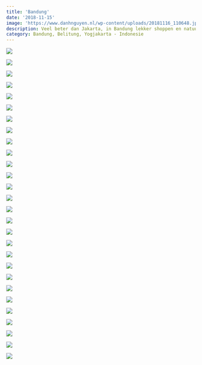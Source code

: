 ```yaml
---
title: 'Bandung'
date: '2018-11-15'
image: 'https://www.danhnguyen.nl/wp-content/uploads/20181116_110648.jpg'
description: Veel beter dan Jakarta, in Bandung lekker shoppen en natuurlijk lekker eten...
category: Bandung, Belitung, Yogjakarta - Indonesie
---
```


![](https://www.danhnguyen.nl/wp-content/uploads/20181115_075146-700x394.jpg)

![](https://www.danhnguyen.nl/wp-content/uploads/20181115_075511-700x394.jpg)

![](https://www.danhnguyen.nl/wp-content/uploads/20181115_092837-700x394.jpg)

![](https://www.danhnguyen.nl/wp-content/uploads/20181115_110115-700x363.jpg)

![](https://www.danhnguyen.nl/wp-content/uploads/20181115_130703-700x394.jpg)

![](https://www.danhnguyen.nl/wp-content/uploads/20181115_155033-700x394.jpg)

![](https://www.danhnguyen.nl/wp-content/uploads/DSC05132-700x394.jpg)

![](https://www.danhnguyen.nl/wp-content/uploads/DSC05012-700x394.jpg)

![](https://www.danhnguyen.nl/wp-content/uploads/DSC05124-700x394.jpg)

![](https://www.danhnguyen.nl/wp-content/uploads/DSC05091-700x394.jpg)

![](https://www.danhnguyen.nl/wp-content/uploads/DSC05052-700x394.jpg)

![](https://www.danhnguyen.nl/wp-content/uploads/DSC05048-700x394.jpg)

![](https://www.danhnguyen.nl/wp-content/uploads/DSC05043-700x394.jpg)

![](https://www.danhnguyen.nl/wp-content/uploads/DSC05037-700x394.jpg)

![](https://www.danhnguyen.nl/wp-content/uploads/DSC05015-700x394.jpg)

![](https://www.danhnguyen.nl/wp-content/uploads/DSC04978-700x394.jpg)

![](https://www.danhnguyen.nl/wp-content/uploads/DSC04942-700x394.jpg)

![](https://www.danhnguyen.nl/wp-content/uploads/20181116_110648-700x394.jpg)

![](https://www.danhnguyen.nl/wp-content/uploads/20181116_115805-700x394.jpg)

![](https://www.danhnguyen.nl/wp-content/uploads/20181116_200140-700x394.jpg)

![](https://www.danhnguyen.nl/wp-content/uploads/20181117_144706-700x394.jpg)

![](https://www.danhnguyen.nl/wp-content/uploads/20181118_120358-700x394.jpg)

![](https://www.danhnguyen.nl/wp-content/uploads/20181119_143037-700x394.jpg)

![](https://www.danhnguyen.nl/wp-content/uploads/20181120_160535-700x394.jpg)

![](https://www.danhnguyen.nl/wp-content/uploads/20181120_182146-700x394.jpg)

![](https://www.danhnguyen.nl/wp-content/uploads/20181120_182244-700x394.jpg)

![](https://www.danhnguyen.nl/wp-content/uploads/20181121_185631-700x340.jpg)

![](https://www.danhnguyen.nl/wp-content/uploads/DSC05130-700x394.jpg)
